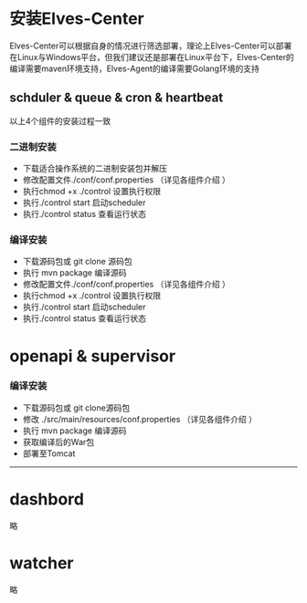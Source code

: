 # 安装Elves-Center

Elves-Center可以根据自身的情况进行筛选部署，理论上Elves-Center可以部署在Linux与Windows平台，但我们建议还是部署在Linux平台下，Elves-Center的编译需要maven环境支持，Elves-Agent的编译需要Golang环境的支持

## schduler & queue & cron & heartbeat

以上4个组件的安装过程一致

### 二进制安装

* 下载适合操作系统的二进制安装包并解压
* 修改配置文件./conf/conf.properties （详见各组件介绍 ）
* 执行chmod +x ./control 设置执行权限
* 执行./control start 启动scheduler
* 执行./control status 查看运行状态

### 编译安装

* 下载源码包或 git clone  源码包
* 执行 mvn package 编译源码
* 修改配置文件./conf/conf.properties （详见各组件介绍 ）
* 执行chmod +x ./control 设置执行权限
* 执行./control start 启动scheduler
* 执行./control status 查看运行状态

# openapi & supervisor

### 编译安装

* 下载源码包或 git clone源码包
* 修改 ./src/main/resources/conf.properties （详见各组件介绍 ）
* 执行 mvn package 编译源码
* 获取编译后的War包
* 部署至Tomcat

---

# dashbord

略

# watcher

略

